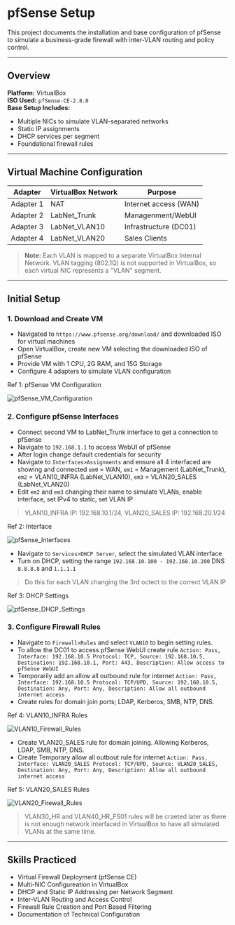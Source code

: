 # pfSense Setup

This project documents the installation and base configuration of pfSense to simulate a business-grade firewall with inter-VLAN routing and policy control.

---

## Overview
**Platform:** VirtualBox  
**ISO Used:** `pfSense-CE-2.8.0`  
**Base Setup Includes:**
- Multiple NICs to simulate VLAN-separated networks
- Static IP assignments
- DHCP services per segment
- Foundational firewall rules

---

## Virtual Machine Configuration  

|  Adapter  | VirtualBox Network  | Purpose           |
|-----------|---------------------|-------------------|
| Adapter 1 | NAT             | Internet access (WAN) |
| Adapter 2 | LabNet_Trunk    | Managenment/WebUI     |
| Adapter 3 | LabNet_VLAN10   | Infrastructure (DC01) |
| Adapter 4 | LabNet_VLAN20   | Sales Clients  |

> **Note:** Each VLAN is mapped to a separate VirtualBox Internal Network. VLAN tagging (802.1Q) is not supported in VirtualBox, so each virtual NIC represents a "VLAN" segment.

---

## Initial Setup

### 1. Download and Create VM
 - Navigated to `https://www.pfsense.org/download/` and downloaded ISO for virtual machines
 - Open VirtualBox, create new VM selecting the downloaded ISO of pfSense
 - Provide VM with 1 CPU, 2G RAM, and 15G Storage
 - Configure 4 adapters to simulate VLAN configuration

Ref 1: pfSense VM Configuration

![pfSense_VM_Configuration](https://github.com/user-attachments/assets/156e5807-00e6-44d6-a6dc-a0040d144a96)

### 2. Configure pfSense Interfaces
 - Connect second VM to LabNet_Trunk interface to get a connection to pfSense
 - Navigate to `192.168.1.1` to access WebUI of pfSense
 - After login change default credentials for security
 - Navigate to `Interfaces>Assignments` and ensure all 4 interfaced are showing and connected `em0` = WAN, `em1` = Management (LabNet_Trunk), `em2` = VLAN10_INFRA (LabNet_VLAN10), `em3` = VLAN20_SALES (LabNet_VLAN20)
 - Edit `em2` and `em3` changing their name to simulate VLANs, enable interface, set IPv4 to static, set VLAN IP
> VLAN10_INFRA IP: 192.168.10.1/24, VLAN20_SALES IP: 192.168.20.1/24

Ref 2: Interface

![pfSense_Interfaces](https://github.com/user-attachments/assets/0bd3cb82-8197-439a-81f2-bb0ad15e4586)

 - Navigate to `Services>DHCP Server`, select the simulated VLAN interface
 - Turn on DHCP, setting the range `192.168.10.100 - 192.168.10.200` DNS `8.8.8.8` and `1.1.1.1`
> Do this for each VLAN changing the 3rd octect to the correct VLAN IP

Ref 3: DHCP Settings

![pfSense_DHCP_Settings](https://github.com/user-attachments/assets/61a727a4-0ae7-417a-9459-c381c105d27b)

### 3. Configure Firewall Rules
 - Navigate to `Firewall>Rules` and select `VLAN10` to begin setting rules.
 - To allow the DC01 to access pfSense WebUI create rule `Action: Pass, Interface: 192.168.10.5 Protocol: TCP, Source: 192.168.10.5, Destination: 192.168.10.1, Port: 443, Description: Allow access to pfSense WebUI`
 - Temporarily add an allow all outbound rule for internet `Action: Pass, Interface: 192.168.10.5 Protocol: TCP/UPD, Source: 192.168.10.5, Destination: Any, Port: Any, Description: Allow all outbound internet access`
 - Create rules for domain join ports; LDAP, Kerberos, SMB, NTP, DNS. 

Ref 4: VLAN10_INFRA Rules

![VLAN10_Firewall_Rules](https://github.com/user-attachments/assets/9fee0708-fdea-4e20-b7f9-78a4211f25f0)

- Create VLAN20_SALES rule for domain joining. Allowing Kerberos, LDAP, SMB, NTP, DNS.
- Create Temporary allow all outbout rule for internet `Action: Pass, Interface: VLAN20_SALES Protocol: TCP/UPD, Source: VLAN20_SALES, Destination: Any, Port: Any, Description: Allow all outbound internet access`

Ref 5: VLAN20_SALES Rules

![VLAN20_Firewall_Rules](https://github.com/user-attachments/assets/7fe51df3-1cf0-47a2-868f-3efa058281cd)

> VLAN30_HR and VLAN40_HR_FS01 rules will be craeted later as there is not enough network interfaced in VirtualBox to have all simulated VLANs at the same time. 
---

##  Skills Practiced

- Virtual Firewall Deployment (pfSense CE)
- Multi-NIC Configureation in VirtualBox
- DHCP and Static IP Addressing per Network Segment
- Inter-VLAN Routing and Access Control
- Firewall Rule Creation and Port Based Filtering
- Documentation of Technical Configuration
